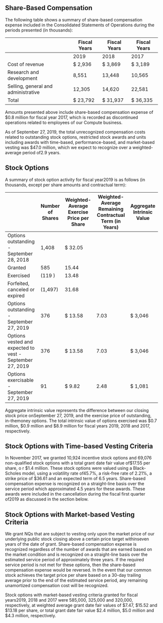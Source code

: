 ## Share-Based Compensation

The following table shows a summary of share-based compensation expense included in the Consolidated Statements of Operations during the periods presented (in thousands):

|                                     | Fiscal Years   | Fiscal Years   | Fiscal Years   |
|-------------------------------------|----------------|----------------|----------------|
|                                     | 2019           | 2018           | 2017           |
| Cost of revenue                     | $ 2,936        | $ 3,869        | $ 3,189        |
| Research and development            | 8,551          | 13,448         | 10,565         |
| Selling, general and administrative | 12,305         | 14,620         | 22,581         |
| Total                               | $ 23,792       | $ 31,937       | $ 36,335       |

Amounts presented above include share-based compensation expense of $0.8 million for fiscal year 2017, which is recorded as discontinued operations related to employees of our Compute business.

As of September 27, 2019, the total unrecognized compensation costs related to outstanding stock options, restricted stock awards and units including awards with time-based, performance-based, and market-based vesting was $47.0 million, which we expect to recognize over a weighted-average period of2.9 years.

## Stock Options

A summary of stock option activity for fiscal year2019 is as follows (in thousands, except per share amounts and contractual term):

|                                                          | Number of Shares   | Weighted-Average Exercise Price per Share   | Weighted-Average Remaining Contractual Term (in Years)   | Aggregate Intrinsic Value   |
|----------------------------------------------------------|--------------------|---------------------------------------------|----------------------------------------------------------|-----------------------------|
| Options outstanding - September 28, 2018                 | 1,408              | $ 32.05                                     |                                                          |                             |
| Granted                                                  | 585                | 15.44                                       |                                                          |                             |
| Exercised                                                | (119 )             | 13.48                                       |                                                          |                             |
| Forfeited, canceled or expired                           | (1,497)            | 31.68                                       |                                                          |                             |
| Options outstanding - September 27, 2019                 | 376                | $ 13.58                                     | 7.03                                                     | $ 3,046                     |
| Options vested and expected to vest - September 27, 2019 | 376                | $ 13.58                                     | 7.03                                                     | $ 3,046                     |
| Options exercisable - September 27, 2019                 | 91                 | $ 9.82                                      | 2.48                                                     | $ 1,081                     |

Aggregate intrinsic value represents the difference between our closing stock price onSeptember 27, 2019, and the exercise price of outstanding, in-themoney options. The total intrinsic value of options exercised was $0.7 million, $0.9 million and $8.9 million for fiscal years 2019, 2018 and 2017, respectively.

## Stock Options with Time-based Vesting Criteria

In November 2017, we granted 10,924 incentive stock options and 69,076 non-qualified stock options with a total grant date fair value of$17.55 per share, o r $1.4 million. These stock options were valued using a Black-Scholes model, using a volatility rate of45.7%, a risk-free rate of 2.21%, a strike price of $36.61 and an expected term of 6.5 years. Share-based compensation expense is recognized on a straight-line basis over the service period which approximated 4.5 years for these awards. These awards were included in the cancellation during the fiscal first quarter of2019 as discussed in the section below.

## Stock Options with Market-based Vesting Criteria

We grant NQs that are subject to vesting only upon the market price of our underlying public stock closing above a certain price target withinseven years of the date of grant. Share-based compensation expense is recognized regardless of the number of awards that are earned based on the market condition and is recognized on a straight-line basis over the estimated service period of approximately three years. If the required service period is not met for these options, then the share-based compensation expense would be reversed. In the event that our common stock achieves the target price per share based on a 30-day trailing average prior to the end of the estimated service period, any remaining unamortized compensation cost will be recognized.

Stock options with market-based vesting criteria granted for fiscal years2019, 2018 and 2017 were 585,000, 325,000 and 320,000, respectively, at weighted average grant date fair values of $7.47, $15.52 and $13.18 per share, or total grant date fair value $2.4 million, $5.0 million and $4.3 million, respectively.